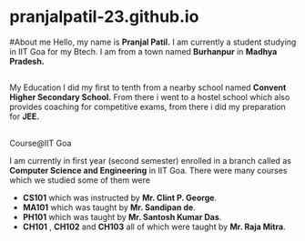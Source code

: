 # pranjalpatil-23.github.io
#About me
Hello, my name is **Pranjal Patil.**
I am currently a student studying in IIT Goa for my Btech. I am from a town named **Burhanpur** in **Madhya Pradesh.**

##
My Education
I did my first to tenth from a nearby school named **Convent Higher Secondary School.** From there i went to a hostel school which also provides coaching for competitive exams, from there i did my preparation for **JEE.**

##
Course@IIT Goa

I am currently in first year (second semester) enrolled in a branch called as **Computer Science and Engineering** in IIT Goa.
There were many courses which we studied some of them were

- **CS101** which was instructed by **Mr. Clint P. George**.
- **MA101** which was taught by **Mr. Sandipan de**.
- **PH101** which was taught by **Mr. Santosh Kumar Das**.
- **CH101** , **CH102** and  **CH103** all of which were taught by **Mr. Raja Mitra**.



##

